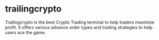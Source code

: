 # trailingcrypto
Trailingcrypto is the best Crypto Trading terminal to help traders maximize profit. It offers various advance order types and trading strategies to help users ace the game.
